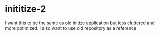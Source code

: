 # inititize-2
I want this to be the same as old initize application but less cluttered and more optimized. I also want to use old repository as a reference
